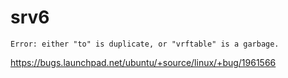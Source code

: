 # srv6

```
Error: either "to" is duplicate, or "vrftable" is a garbage.
```

https://bugs.launchpad.net/ubuntu/+source/linux/+bug/1961566
